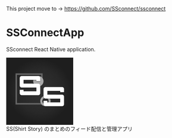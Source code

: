 
This project move to → https://github.com/SSconnect/ssconnect

# SSConnectApp
SSconnect React Native application.

<div style="display: flex; justufy-content=center" >
<img src="https://raw.githubusercontent.com/SSconnect/SSConnectApp/master/ios/SSConnect/Images.xcassets/AppIcon.appiconset/icon-60%403x.png" /></div>
SS(Shirt Story) のまとめのフィード配信と管理アプリ

